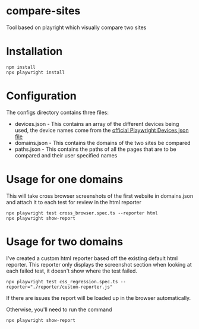 # compare-sites
Tool based on playright which visually compare two sites

# Installation

```
npm install
npx playwright install
```
# Configuration

The configs directory contains three files:
* devices.json - This contains an array of the different devices being used, the device names come from the [official Playwright Devices json file](https://github.com/microsoft/playwright/blob/main/packages/playwright-core/src/server/deviceDescriptorsSource.json)
* domains.json - This contains the domains of the two sites be compared
* paths.json - This contains the paths of all the pages that are to be compared and their user specified names

# Usage for one domains

This will take cross browser screenshots of the first website in domains.json and attach it to each test for review in the html reporter

```
npx playwright test cross_browser.spec.ts --reporter html
npx playwright show-report
```

# Usage for two domains

I've created a custom html reporter based off the existing default html reporter. This reporter only displays the screenshot section when looking at each failed test, it doesn't show where the test failed.

```
npx playwright test css_regression.spec.ts --reporter="./reporter/custom-reporter.js"
```
If there are issues the report will be loaded up in the browser automatically.

Otherwise, you'll need to run the command
```
npx playwright show-report
```
